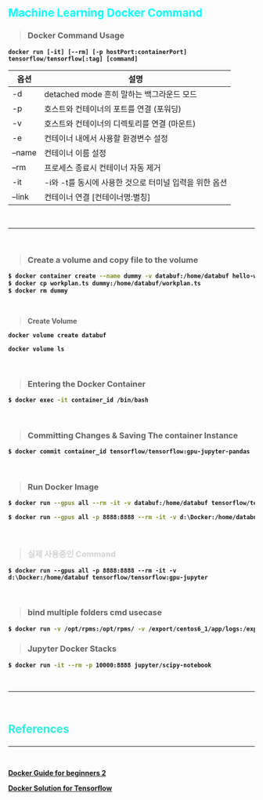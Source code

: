<b><h3 style="color:cyan; font-size:160%">Machine Learning Docker Command</h3>

> <h3>Docker Command Usage</h3>

``` 
docker run [-it] [--rm] [-p hostPort:containerPort] tensorflow/tensorflow[:tag] [command]
```

옵션	| 설명
--- | ---
-d	| detached mode 흔히 말하는 백그라운드 모드
-p	| 호스트와 컨테이너의 포트를 연결 (포워딩)
-v	| 호스트와 컨테이너의 디렉토리를 연결 (마운트)
-e	| 컨테이너 내에서 사용할 환경변수 설정
–name	| 컨테이너 이름 설정
–rm	| 프로세스 종료시 컨테이너 자동 제거
-it	| -i와 -t를 동시에 사용한 것으로 터미널 입력을 위한 옵션
–link	| 컨테이너 연결 [컨테이너명:별칭]
<br>
<hr>
<br>

> ### Create a volume and copy file to the volume

```bash
$ docker container create --name dummy -v databuf:/home/databuf hello-world
$ docker cp workplan.ts dummy:/home/databuf/workplan.ts
$ docker rm dummy
```
<br>

> Create Volume
```
docker volume create databuf

docker volume ls
```
<br>

> ### Entering the Docker Container
```bash
$ docker exec -it container_id /bin/bash
```
<br>

> ### Committing Changes & Saving The container Instance
```bash
$ docker commit container_id tensorflow/tensorflow:gpu-jupyter-pandas
```
<br>

> ### Run Docker Image
```bash
$ docker run --gpus all --rm -it -v databuf:/home/databuf tensorflow/tensorflow:latest-gpu-pandas bash

$ docker run --gpus all -p 8888:8888 --rm -it -v d:\Docker:/home/databuf tensorflow/tensorflow:latest-gpu-pandas bash
```
<br>

> <h3 style="color:lightgray"><b>실제 사용중인 Command</h3>

```
$ docker run --gpus all -p 8888:8888 --rm -it -v d:\Docker:/home/databuf tensorflow/tensorflow:gpu-jupyter
```
<br>

> ### bind multiple folders cmd usecase
```bash
$ docker run -v /opt/rpms:/opt/rpms/ -v /export/centos6_1/app/logs:/export/centos6_1/app/logs -t -i centos6_1 /bin/bash
```

> ### Jupyter Docker Stacks
```bash
$ docker run -it --rm -p 10000:8888 jupyter/scipy-notebook
```

<br>
<hr>
<br>

<h3 style="color:#32EBE0;font-size:160%">References</h3>
<hr>
<br>



  [Docker Guide for beginners 2](https://subicura.com/2017/01/19/docker-guide-for-beginners-2.html)

  [Docker Solution for Tensorflow](https://analyticsindiamag.com/docker-solution-for-tensorflow-2-0-how-to-get-started/)


